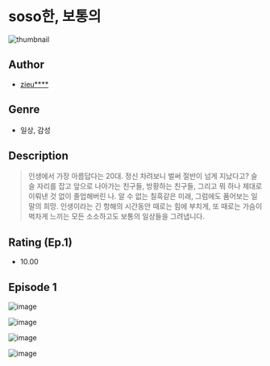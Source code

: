 # soso한, 보통의
![thumbnail](https://image-comic.pstatic.net/user_contents_data/challenge_comic/2023/05/25/321314/upload_7291671064246105137_480x623.jpeg)

## Author
- [zieu****](https://comic.naver.com/artistTitle?id=321314)

## Genre
- 일상, 감성

## Description
> 인생에서 가장 아름답다는 20대. 정신 차려보니 벌써 절반이 넘게 지났다고? 슬슬 자리를 잡고 앞으로 나아가는 친구들, 방황하는 친구들, 그리고 뭐 하나 제대로 이뤄낸 것 없이 졸업해버린 나. 알 수 없는 칠흑같은 미래, 그럼에도 품어보는 일말의 희망. 인생이라는 긴 항해의 시간동안 때로는 힘에 부치게, 또 때로는 가슴이 벅차게 느끼는 모든 소소하고도 보통의 일상들을 그려냅니다.


## Rating (Ep.1)
- 10.00

## Episode 1
![image](https://image-comic.pstatic.net/user_contents_data/challenge_comic/2023/05/25/321314/upload_4064046984425858660.jpeg)

![image](https://image-comic.pstatic.net/user_contents_data/challenge_comic/2023/05/25/321314/upload_3904962161010958903.jpeg)

![image](https://image-comic.pstatic.net/user_contents_data/challenge_comic/2023/05/25/321314/upload_7293072963063264825.jpeg)

![image](https://image-comic.pstatic.net/user_contents_data/challenge_comic/2023/05/25/321314/upload_3904677374644596784.jpeg)
